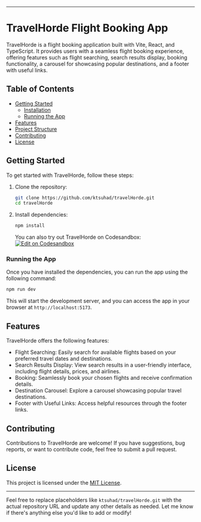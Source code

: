 
---

# TravelHorde Flight Booking App

TravelHorde is a flight booking application built with Vite, React, and TypeScript. It provides users with a seamless flight booking experience, offering features such as flight searching, search results display, booking functionality, a carousel for showcasing popular destinations, and a footer with useful links.

## Table of Contents

- [Getting Started](#getting-started)
  - [Installation](#installation)
  - [Running the App](#running-the-app)
- [Features](#features)
- [Project Structure](#project-structure)
- [Contributing](#contributing)
- [License](#license)

## Getting Started

To get started with TravelHorde, follow these steps:

1. Clone the repository:

   ```sh
   git clone https://github.com/ktsuhad/travelHorde.git
   cd travelHorde
   ```

2. Install dependencies:

   ```sh
   npm install
   ```

   You can also try out TravelHorde on Codesandbox: [![Edit on Codesandbox](https://codesandbox.io/static/img/play-codesandbox.svg)](https://codesandbox.io/p/sandbox/github/ktsuhad/travelHorde/tree/main)

### Running the App

Once you have installed the dependencies, you can run the app using the following command:

```sh
npm run dev
```

This will start the development server, and you can access the app in your browser at `http://localhost:5173`.

## Features

TravelHorde offers the following features:

- Flight Searching: Easily search for available flights based on your preferred travel dates and destinations.
- Search Results Display: View search results in a user-friendly interface, including flight details, prices, and airlines.
- Booking: Seamlessly book your chosen flights and receive confirmation details.
- Destination Carousel: Explore a carousel showcasing popular travel destinations.
- Footer with Useful Links: Access helpful resources through the footer links.


## Contributing

Contributions to TravelHorde are welcome! If you have suggestions, bug reports, or want to contribute code, feel free to submit a pull request.

## License

This project is licensed under the [MIT License](LICENSE).

---

Feel free to replace placeholders like `ktsuhad/travelHorde.git` with the actual repository URL and update any other details as needed. Let me know if there's anything else you'd like to add or modify!